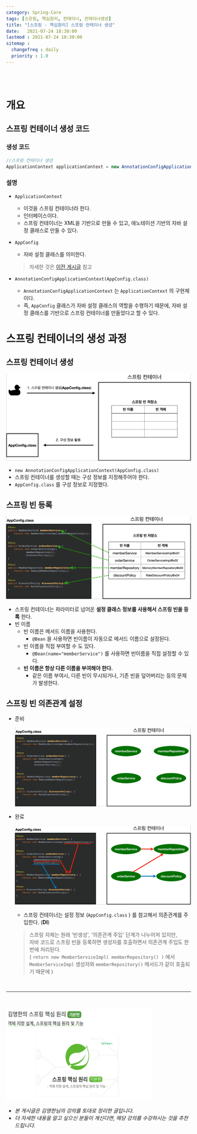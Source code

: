```yaml
---
category: Spring-Core
tags: [스프링, 핵심원리, 컨테이너, 컨테이너생성]
title: "[스프링 - 핵심원리] 스프링 컨테이너 생성"
date:   2021-07-24 18:30:00 
lastmod : 2021-07-24 18:30:00
sitemap :
  changefreq : daily
  priority : 1.0
---
```


<br/><br/>

# 개요

## 스프링 컨테이너 생성 코드

### 생성 코드

```java
//스프링 컨테이너 생성
ApplicationContext applicationContext = new AnnotationConfigApplicationContext(AppConfig.class);
```

### 설명

- `ApplicationContext`
    - 이것을 스프링 컨테이너라 한다.
    - 인터페이스이다.
    - 스프링 컨테이너는 XML을 기반으로 만들 수 있고, 애노테이션 기반의 자바 설정 클래스로 만들 수 있다.

- `AppConfig`
    - 자바 설정 클래스를 의미한다.

    > 자세한 것은 [이전 게시글](https://taegyunwoo.github.io/spring/SPRING_OCP_DIP) 참고

- `AnnotationConfigApplicationContext(AppConfig.class)`
    - `AnnotationConfigApplicationContext` 는 `ApplicationContext` 의 구현체이다.
    - 즉, `AppConfig` 클래스가 자바 설정 클래스의 역할을 수행하기 때문에, 자바 설정 클래스를 기반으로 스프링 컨테이너를 만들었다고 할 수 있다.

# 스프링 컨테이너의 생성 과정

## 스프링 컨테이너 생성

![스프링 컨테이너 생성](/assets/img/2021-07-24-SPRING_Contatiner_Construct/Untitled%204.png)

- `new AnnotationConfigApplicationContext(AppConfig.class)`
- 스프링 컨테이너를 생성할 때는 구성 정보를 지정해주어야 한다.
- `AppConfig.class` 를 구성 정보로 지정했다.

## 스프링 빈 등록

![스프링 빈 등록](/assets/img/2021-07-24-SPRING_Contatiner_Construct/Untitled%205.png)

- 스프링 컨테이너는 파라미터로 넘어온 **설정 클래스 정보를 사용해서 스프링 빈을 등록** 한다.
- 빈 이름
    - 빈 이름은 메서드 이름을 사용한다.
        - `@Bean` 을 사용하면 빈이름이 자동으로 메서드 이름으로 설정된다.
    - 빈 이름을 직접 부여할 수 도 있다.
        - `@Bean(name="memberService")` 를 사용하면 빈이름을 직접 설정할 수 있다.
    - **빈 이름은 항상 다른 이름을 부여해야 한다.**
        - 같은 이름 부여시, 다른 빈이 무시되거나, 기존 빈을 덮어버리는 등의 문제가 발생한다.

## 스프링 빈 의존관계 설정

- 준비

    ![준비](/assets/img/2021-07-24-SPRING_Contatiner_Construct/Untitled%206.png)

- 완료

    ![완료](/assets/img/2021-07-24-SPRING_Contatiner_Construct/Untitled%207.png)

    - 스프링 컨테이너는 설정 정보 (`AppConfig.class` ) 를 참고해서 의존관계를 주입한다. (**DI**)

    > 스프링 자체는 원래 '빈생성', '의존관계 주입' 단계가 나누어져 있지만,  
    자바 코드로 스프링 빈을 등록하면 생성자를 호출하면서 의존관계 주입도 한번에 처리된다.  
    ( `return new MemberServiceImpl( memberRepository() )` 에서 `MemberServiceImpl` 생성자와 `memberRepository()` 메서드가 같이 호출되기 때문에 )

<br>

---

<br>

<a href="https://inf.run/pcN8"><img src="/assets/img/Inflearn_Spring_SpringCore/Logo.png" width="400px" height="250px"></a>

- *본 게시글은 김영한님의 강의를 토대로 정리한 글입니다.*
- *더 자세한 내용을 알고 싶으신 분들이 계신다면, 해당 강의를 수강하시는 것을 추천드립니다.*